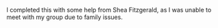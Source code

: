 I completed this with some help from Shea Fitzgerald, as I was unable 
to meet with my group due to family issues.
